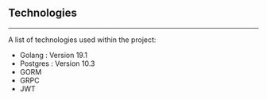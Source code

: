 ## Technologies
***
A list of technologies used within the project:
* Golang : Version 19.1
* Postgres : Version 10.3
* GORM 
* GRPC
* JWT